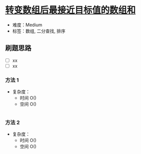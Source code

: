 # [转变数组后最接近目标值的数组和](https://leetcode-cn.com/problems/sum-of-mutated-array-closest-to-target/)

- 难度：Medium
- 标签：数组, 二分查找, 排序

## 刷题思路

- [ ] xx
- [ ] xx

### 方法 1

- 复杂度：
    - 时间 O()
    - 空间 O()

``` js

```

### 方法 2

- 复杂度：
    - 时间 O()
    - 空间 O()

``` js

```
